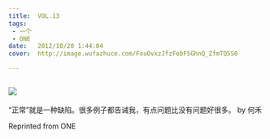 ```yaml
---
title:	VOL.13
tags:
 - 一个
 - ONE
date:	2012/10/20 1:44:04
cover:	http://image.wufazhuce.com/FouOvxzJfzFebF5GhnQ_ZfmTQ5S0

---
```

![](http://image.wufazhuce.com/FouOvxzJfzFebF5GhnQ_ZfmTQ5S0)
---

“正常”就是一种缺陷。很多例子都告诫我，有点问题比没有问题好很多。 by 何禾
 
Reprinted from ONE
